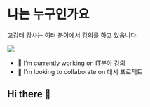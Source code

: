 # 나는 누구인가요

고강태 강사는 여러 분야에서 강의를 하고 있읍니다.

<img src='https://src.hidoc.co.kr/image/lib/2022/5/12/1652337370806_0.jpg'>


- 🔭 I’m currently working on IT분야 강의
- 👯 I’m looking to collaborate on 대시 프로젝트

## Hi there 👋

<!--
**thinkbee/thinkbee** is a ✨ _special_ ✨ repository because its `README.md` (this file) appears on your GitHub profile.

Here are some ideas to get you started:

- 🔭 I’m currently working on ...
- 🌱 I’m currently learning ...
- 👯 I’m looking to collaborate on ...
- 🤔 I’m looking for help with ...
- 💬 Ask me about ...
- 📫 How to reach me: ...
- 😄 Pronouns: ...
- ⚡ Fun fact: ...
-->
